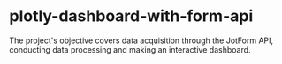 # plotly-dashboard-with-form-api
The project's objective covers data acquisition through the JotForm API, conducting data processing and making an interactive dashboard.
